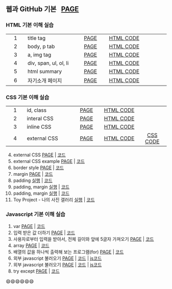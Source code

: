 ## 웹과 GitHub 기본 &nbsp; [PAGE][Base_Page]

### HTML 기본 이해 실습

<table>
    <tr>
        <td width="70" align="center">1</td>
        <td width="200">title tag</td>
        <td width="100" align="center"><a href = "https://city1616.github.io/LikeLion_AI_SCHOOL_13th/02.%20웹과%20Github%20기본/02.%20web_html/01_html_title.html">PAGE</a></td>
        <td width="150" align="center"><a href = "https://github.com/city1616/LikeLion_AI_SCHOOL_13th/blob/master/02.%20웹과%20Github%20기본/02.%20web_html/01_html_title.html">HTML CODE</a></td>
        <td width="100" align="center"> </td>
    </tr>
    <tr>
        <td align="center">2</td>
        <td>body, p tab</td>
        <td align="center"><a href = "https://city1616.github.io/LikeLion_AI_SCHOOL_13th/02.%20웹과%20Github%20기본/02.%20web_html/02_html_body_p.html">PAGE</a></td>
        <td align="center"><a href = "https://github.com/city1616/LikeLion_AI_SCHOOL_13th/blob/master/02.%20웹과%20Github%20기본/02.%20web_html/02_html_body_p.html">HTML CODE</a></td>
        <td align="center"> </td>
    </tr>
    <tr>
        <td align="center">3</td>
        <td>a, img tag</td>
        <td align="center"><a href = "https://city1616.github.io/LikeLion_AI_SCHOOL_13th/02.%20웹과%20Github%20기본/02.%20web_html/03_html_link_img.html">PAGE</a></td>
        <td align="center"><a href = "https://github.com/city1616/LikeLion_AI_SCHOOL_13th/blob/master/02.%20웹과%20Github%20기본/02.%20web_html/03_html_link_img.html">HTML CODE</a></td>
        <td align="center"> </td>
    </tr>
    <tr>
        <td align="center">4</td>
        <td>div, span, ul, ol, li</td>
        <td align="center"><a href = "https://city1616.github.io/LikeLion_AI_SCHOOL_13th/02.%20웹과%20Github%20기본/02.%20web_html/04_html_div_span.html">PAGE</a></td>
        <td align="center"><a href = "https://github.com/city1616/LikeLion_AI_SCHOOL_13th/blob/master/02.%20웹과%20Github%20기본/02.%20web_html/04_html_div_span.html">HTML CODE</a></td>
        <td align="center"> </td>
    </tr>
    <tr>
        <td align="center">5</td>
        <td>html summary</td>
        <td align="center"><a href = "https://city1616.github.io/LikeLion_AI_SCHOOL_13th/02.%20웹과%20Github%20기본/02.%20web_html/05_html_summary.html">PAGE</a></td>
        <td align="center"><a href = "https://github.com/city1616/LikeLion_AI_SCHOOL_13th/blob/master/02.%20웹과%20Github%20기본/02.%20web_html/05_html_summary.html">HTML CODE</a></td>
        <td align="center"> </td>
    </tr>
    <tr>
        <td align="center">6</td>
        <td>자기소개 페이지</td>
        <td align="center"><a href = "https://city1616.github.io/LikeLion_AI_SCHOOL_13th/02.%20웹과%20Github%20기본/02.%20web_html/main.html">PAGE</a></td>
        <td align="center"><a href = "https://github.com/city1616/LikeLion_AI_SCHOOL_13th/blob/master/02.%20웹과%20Github%20기본/02.%20web_html/main.html">HTML CODE</a></td>
        <td align="center"> </td>
    </tr>
</table>

### CSS 기본 이해 실습

<table>
    <tr>
        <td width="70" align="center">1</td>
        <td width="200">id, class</td>
        <td width="100" align="center"><a href = "https://city1616.github.io/LikeLion_AI_SCHOOL_13th/02.%20웹과%20Github%20기본/03.%20CSS/02_css_id_class.html">PAGE</a></td>
        <td width="150" align="center"><a href = "https://github.com/city1616/LikeLion_AI_SCHOOL_13th/blob/master/02.%20웹과%20Github%20기본/03.%20CSS/02_css_id_class.html">HTML CODE</a></td>
        <td width="100" align="center"> </td>
    </tr>
    <tr>
        <td align="center">2</td>
        <td>interal CSS</td>
        <td align="center"><a href = "https://city1616.github.io/LikeLion_AI_SCHOOL_13th/02.%20웹과%20Github%20기본/03.%20CSS/03_multi.html">PAGE</a></td>
        <td align="center"><a href = "https://github.com/city1616/LikeLion_AI_SCHOOL_13th/blob/master/02.%20웹과%20Github%20기본/03.%20CSS/03_multi.html">HTML CODE</a></td>
        <td align="center"> </td>
    </tr>
    <tr>
        <td align="center">3</td>
        <td>inline CSS</td>
        <td align="center"><a href = "https://city1616.github.io/LikeLion_AI_SCHOOL_13th/02.%20웹과%20Github%20기본/03.%20CSS/04_inline.html">PAGE</a></td>
        <td align="center"><a href = "https://github.com/city1616/LikeLion_AI_SCHOOL_13th/blob/master/02.%20웹과%20Github%20기본/03.%20CSS/04_inline.html">HTML CODE</a></td>
        <td align="center"> </td>
    </tr>
    <tr>
        <td align="center">4</td>
        <td>external CSS</td>
        <td align="center"><a href = "https://city1616.github.io/LikeLion_AI_SCHOOL_13th/02.%20웹과%20Github%20기본/03.%20CSS/05_external.html">PAGE</a></td>
        <td align="center"><a href = "https://github.com/city1616/LikeLion_AI_SCHOOL_13th/blob/master/02.%20웹과%20Github%20기본/03.%20CSS/05_external.html">HTML CODE</a></td>
        <td align="center"><a href = "https://github.com/city1616/LikeLion_AI_SCHOOL_13th/blob/master/02.%20웹과%20Github%20기본/03.%20CSS/05_external.css">CSS CODE</a></td>
    </tr>
</table>


4. external CSS [PAGE](https://city1616.github.io/LikeLion_AI_SCHOOL_13th/02.%20웹과%20Github%20기본/03_CSS/04_inline.html) | [코드](https://github.com/city1616/LikeLion_AI_SCHOOL_13th/blob/master/02.%20웹과%20Github%20기본/03_CSS/04_inline.html)
5. external CSS example [PAGE](https://city1616.github.io/LikeLion_AI_SCHOOL_13th/02.%20웹과%20Github%20기본/03_CSS/06_ex_example.html) | [코드](https://github.com/city1616/LikeLion_AI_SCHOOL_13th/blob/master/02.%20웹과%20Github%20기본/03_CSS/06_ex_example.html)
6. border style [PAGE](https://city1616.github.io/LikeLion_AI_SCHOOL_13th/02.%20웹과%20Github%20기본/03_CSS/07_border_style.html) | [코드](https://github.com/city1616/LikeLion_AI_SCHOOL_13th/blob/master/02.%20웹과%20Github%20기본/03_CSS/07_border_style.html)
7. margin [PAGE](https://city1616.github.io/LikeLion_AI_SCHOOL_13th/02.%20웹과%20Github%20기본/03_CSS/08_margin.html) | [코드](https://github.com/city1616/LikeLion_AI_SCHOOL_13th/blob/master/02.%20웹과%20Github%20기본/03_CSS/08_margin.html)
8. padding [실행](https://city1616.github.io/LikeLion_AI_SCHOOL_13th/02.%20웹과%20Github%20기본/03_CSS/09_padding.html) | [코드](https://github.com/city1616/LikeLion_AI_SCHOOL_13th/blob/master/02.%20웹과%20Github%20기본/03_CSS/09_padding.html)
9. padding, margin [실행](https://city1616.github.io/LikeLion_AI_SCHOOL_13th/02.%20웹과%20Github%20기본/03_CSS/10_padding_margin.html) | [코드](https://github.com/city1616/LikeLion_AI_SCHOOL_13th/blob/master/02.%20웹과%20Github%20기본/03_CSS/10_padding_margin.html)
10. padding, margin [실행](https://city1616.github.io/LikeLion_AI_SCHOOL_13th/02.%20웹과%20Github%20기본/03_CSS/11_link.html) | [코드](https://github.com/city1616/LikeLion_AI_SCHOOL_13th/blob/master/02.%20웹과%20Github%20기본/03_CSS/11_link.html)
11. Toy Project - 나의 사진 갤러리 [실행](https://city1616.github.io/LikeLion_AI_SCHOOL_13th/02.%20웹과%20Github%20기본/03_CSS/12_img_gallery.html) | [코드](https://github.com/city1616/LikeLion_AI_SCHOOL_13th/blob/master/02.%20웹과%20Github%20기본/03_CSS/12_img_gallery.html)

### Javascript 기본 이해 실습
1. var [PAGE](https://city1616.github.io/LikeLion_AI_SCHOOL_13th/02.%20웹과%20Github%20기본/04_javascript_example/03_var.html) | [코드](https://github.com/city1616/LikeLion_AI_SCHOOL_13th/blob/master/02.%20웹과%20Github%20기본/04_javascript_example/03_var.html)
2. 입력 받은 값 더하기 [PAGE](https://city1616.github.io/LikeLion_AI_SCHOOL_13th/02.%20웹과%20Github%20기본/04_javascript_example/04_1_var_example.html) | [코드](https://github.com/city1616/LikeLion_AI_SCHOOL_13th/blob/master/02.%20웹과%20Github%20기본/04_javascript_example/04_1_var_example.html)
3. 사용자로부터 입력을 받아서, 전체 길이와 앞에 5글자 가져오기 [PAGE](https://city1616.github.io/LikeLion_AI_SCHOOL_13th/02.%20웹과%20Github%20기본/04_javascript_example/06_1_str_example.html) | [코드](https://github.com/city1616/LikeLion_AI_SCHOOL_13th/blob/master/02.%20웹과%20Github%20기본/04_javascript_example/06_1_str_example.html)
4. array [PAGE](https://city1616.github.io/LikeLion_AI_SCHOOL_13th/02.%20웹과%20Github%20기본/04_javascript_example/07_array.html) | [코드](https://github.com/city1616/LikeLion_AI_SCHOOL_13th/blob/master/02.%20웹과%20Github%20기본/04_javascript_example/07_array.html)
5. 배열의 값을 하나씩 출력해 보는 프로그램(for) [PAGE](https://city1616.github.io/LikeLion_AI_SCHOOL_13th/02.%20웹과%20Github%20기본/04_javascript_example/08_for.html) | [코드](https://github.com/city1616/LikeLion_AI_SCHOOL_13th/blob/master/02.%20웹과%20Github%20기본/04_javascript_example/08_for.html)
6. 외부 javascript 불러오기 [PAGE](https://city1616.github.io/LikeLion_AI_SCHOOL_13th/02.%20웹과%20Github%20기본/04_javascript_example/09_external_js.html) | [코드](https://github.com/city1616/LikeLion_AI_SCHOOL_13th/blob/master/02.%20웹과%20Github%20기본/04_javascript_example/09_external_js.html) | [js코드](https://github.com/city1616/LikeLion_AI_SCHOOL_13th/blob/master/02.%20웹과%20Github%20기본/04_javascript_example/09_for.js)
7. 외부 javascript 불러오기 [PAGE](https://city1616.github.io/LikeLion_AI_SCHOOL_13th/02.%20웹과%20Github%20기본/04_javascript_example/10_ex_js.html) | [코드](https://github.com/city1616/LikeLion_AI_SCHOOL_13th/blob/master/02.%20웹과%20Github%20기본/04_javascript_example/10_ex_js.html) | [js코드](https://github.com/city1616/LikeLion_AI_SCHOOL_13th/blob/master/02.%20웹과%20Github%20기본/04_javascript_example/10_ex.js)
8. try except [PAGE](https://city1616.github.io/LikeLion_AI_SCHOOL_13th/02.%20웹과%20Github%20기본/04_javascript_example/11_try_except.html) | [코드](https://github.com/city1616/LikeLion_AI_SCHOOL_13th/blob/master/02.%20웹과%20Github%20기본/04_javascript_example/11_try_except.html)

😄😄😄😄😄😄

[Base_Page]: https://city1616.github.io/LikeLion_AI_SCHOOL_13th/02.%20웹과%20Github%20기본